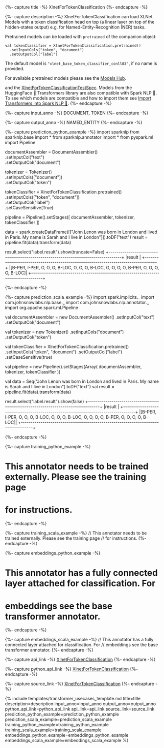 {%- capture title -%}
XlnetForTokenClassification
{%- endcapture -%}

{%- capture description -%}
XlnetForTokenClassification can load XLNet Models with a token classification head on top (a linear layer on top of the hidden-states output)
e.g. for Named-Entity-Recognition (NER) tasks.

Pretrained models can be loaded with `pretrained` of the companion object:
```
val tokenClassifier = XlnetForTokenClassification.pretrained()
  .setInputCols("token", "document")
  .setOutputCol("label")
```
The default model is `"xlnet_base_token_classifier_conll03"`, if no name is provided.

For available pretrained models please see the [Models Hub](https://nlp.johnsnowlabs.com/models?task=Named+Entity+Recognition).

and the [XlnetForTokenClassificationTestSpec](https://github.com/JohnSnowLabs/spark-nlp/blob/master/src/test/scala/com/johnsnowlabs/nlp/annotators/classifier/dl/XlnetForTokenClassificationTestSpec.scala).
Models from the HuggingFace 🤗 Transformers library are also compatible with Spark NLP 🚀. To see which models are compatible and how to import them see [Import Transformers into Spark NLP 🚀](https://github.com/JohnSnowLabs/spark-nlp/discussions/5669).
{%- endcapture -%}

{%- capture input_anno -%}
DOCUMENT, TOKEN
{%- endcapture -%}

{%- capture output_anno -%}
NAMED_ENTITY
{%- endcapture -%}

{%- capture prediction_python_example -%}
import sparknlp
from sparknlp.base import *
from sparknlp.annotator import *
from pyspark.ml import Pipeline

documentAssembler = DocumentAssembler() \
    .setInputCol("text") \
    .setOutputCol("document")

tokenizer = Tokenizer() \
    .setInputCols(["document"]) \
    .setOutputCol("token")

tokenClassifier = XlnetForTokenClassification.pretrained() \
    .setInputCols(["token", "document"]) \
    .setOutputCol("label") \
    .setCaseSensitive(True)

pipeline = Pipeline().setStages([
    documentAssembler,
    tokenizer,
    tokenClassifier
])

data = spark.createDataFrame([["John Lenon was born in London and lived in Paris. My name is Sarah and I live in London"]]).toDF("text")
result = pipeline.fit(data).transform(data)

result.select("label.result").show(truncate=False)
+------------------------------------------------------------------------------------+
|result                                                                              |
+------------------------------------------------------------------------------------+
|[B-PER, I-PER, O, O, O, B-LOC, O, O, O, B-LOC, O, O, O, O, B-PER, O, O, O, O, B-LOC]|
+------------------------------------------------------------------------------------+

{%- endcapture -%}

{%- capture prediction_scala_example -%}
import spark.implicits._
import com.johnsnowlabs.nlp.base._
import com.johnsnowlabs.nlp.annotator._
import org.apache.spark.ml.Pipeline

val documentAssembler = new DocumentAssembler()
  .setInputCol("text")
  .setOutputCol("document")

val tokenizer = new Tokenizer()
  .setInputCols("document")
  .setOutputCol("token")

val tokenClassifier = XlnetForTokenClassification.pretrained()
  .setInputCols("token", "document")
  .setOutputCol("label")
  .setCaseSensitive(true)

val pipeline = new Pipeline().setStages(Array(
  documentAssembler,
  tokenizer,
  tokenClassifier
))

val data = Seq("John Lenon was born in London and lived in Paris. My name is Sarah and I live in London").toDF("text")
val result = pipeline.fit(data).transform(data)

result.select("label.result").show(false)
+------------------------------------------------------------------------------------+
|result                                                                              |
+------------------------------------------------------------------------------------+
|[B-PER, I-PER, O, O, O, B-LOC, O, O, O, B-LOC, O, O, O, O, B-PER, O, O, O, O, B-LOC]|
+------------------------------------------------------------------------------------+

{%- endcapture -%}

{%- capture training_python_example -%}
# This annotator needs to be trained externally. Please see the training page
# for instructions.
{%- endcapture -%}

{%- capture training_scala_example -%}
// This annotator needs to be trained externally. Please see the training page
// for instructions.
{%- endcapture -%}

{%- capture embeddings_python_example -%}
# This annotator has a fully connected layer attached for classification. For
# embeddings see the base transformer annotator.
{%- endcapture -%}

{%- capture embeddings_scala_example -%}
// This annotator has a fully connected layer attached for classification. For
// embeddings see the base transformer annotator.
{%- endcapture -%}

{%- capture api_link -%}
[XlnetForTokenClassification](https://nlp.johnsnowlabs.com/api/com/johnsnowlabs/nlp/annotators/classifier/dl/XlnetForTokenClassification)
{%- endcapture -%}

{%- capture python_api_link -%}
[XlnetForTokenClassification](https://nlp.johnsnowlabs.com/api/python/reference/autosummary/sparknlp.annotator.XlnetForTokenClassification.html)
{%- endcapture -%}

{%- capture source_link -%}
[XlnetForTokenClassification](https://github.com/JohnSnowLabs/spark-nlp/tree/master/src/main/scala/com/johnsnowlabs/nlp/annotators/classifier/dl/XlnetForTokenClassification.scala)
{%- endcapture -%}

{% include templates/transformer_usecases_template.md
title=title
description=description
input_anno=input_anno
output_anno=output_anno
python_api_link=python_api_link
api_link=api_link
source_link=source_link
prediction_python_example=prediction_python_example
prediction_scala_example=prediction_scala_example
training_python_example=training_python_example
training_scala_example=training_scala_example
embeddings_python_example=embeddings_python_example
embeddings_scala_example=embeddings_scala_example
%}